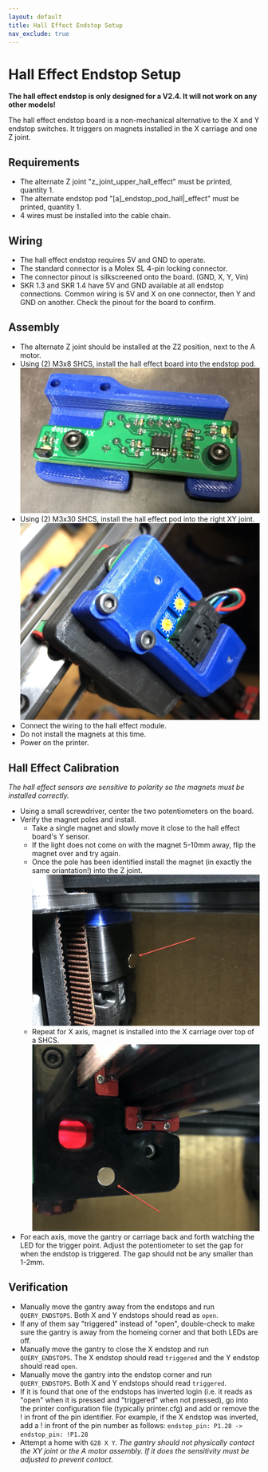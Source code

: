 ```yaml
---
layout: default
title: Hall Effect Endstop Setup
nav_exclude: true
---
```


# Hall Effect Endstop Setup

**The hall effect endstop is only designed for a V2.4.  It will not work on any other models!**

The hall effect endstop board is a non-mechanical alternative to the X and Y endstop switches.  It triggers on magnets installed in the X carriage and one Z joint.

## Requirements

* The alternate Z joint "z\_joint\_upper\_hall\_effect" must be printed, quantity 1.
* The alternate endstop pod "[a]\_endstop\_pod\_hall|_effect" must be printed, quantity 1.
* 4 wires must be installed into the cable chain.

## Wiring

* The hall effect endstop requires 5V and GND to operate.
* The standard connector is a Molex SL 4-pin locking connector.
* The connector pinout is silkscreened onto the board. (GND, X, Y, Vin)
* SKR 1.3 and SKR 1.4 have 5V and GND available at all endstop connections.  Common wiring is 5V and X on one connector, then Y and GND on another.  Check the pinout for the board to confirm.

## Assembly

* The alternate Z joint should be installed at the Z2 position, next to the A motor.
* Using (2) M3x8 SHCS, install the hall effect board into the endstop pod. ![](./images/endstop_board_installation.jpg)
* Using (2) M3x30 SHCS, install the hall effect pod into the right XY joint. ![](./images/endstop_pod_installation.jpg)
* Connect the wiring to the hall effect module.
* Do not install the magnets at this time.
* Power on the printer.


## Hall Effect Calibration

_The hall effect sensors are sensitive to polarity so the magnets must be installed correctly._

* Using a small screwdriver, center the two potentiometers on the board.
* Verify the magnet poles and install.
	* Take a single magnet and slowly move it close to the hall effect board's Y sensor.
	* If the light does not come on with the magnet 5-10mm away, flip the magnet over and try again.
	* Once the pole has been identified install the magnet (in exactly the same oriantation!) into the Z joint. ![](./images/y_magnet_location.jpg)
	* Repeat for X axis, magnet is installed into the X carriage over top of a SHCS. ![](./images/x_magnet_location.jpg)
* For each axis, move the gantry or carriage back and forth watching the LED for the trigger point.  Adjust the potentiometer to set the gap for when the endstop is triggered.  The gap should not be any smaller than 1-2mm.

## Verification

* Manually move the gantry away from the endstops and run `QUERY_ENDSTOPS`.  Both X and Y endstops should read as `open`.
* If any of them say "triggered" instead of "open", double-check to make sure the gantry is away from the homeing corner and that both LEDs are off.
* Manually move the gantry to close the X endstop and run `QUERY_ENDSTOPS`.  The X endstop should read `triggered` and the Y endstop should read `open`.
* Manually move the gantry into the endstop corner and run `QUERY_ENDSTOPS`. Both X and Y endstops should read `triggered`.
* If it is found that one of the endstops has inverted login (i.e. it reads as "open" when it is pressed and "triggered" when not pressed), go into the printer configuration file (typically printer.cfg) and add or remove the ! in front of the pin identifier. For example, if the X endstop was inverted, add a ! in front of the pin number as follows: `endstop_pin: P1.28 -> endstop_pin: !P1.28`
* Attempt a home with `G28 X Y`.  _The gantry should not physically contact the XY joint or the A motor assembly.  If it does the sensitivity must be adjusted to prevent contact._
